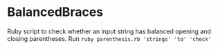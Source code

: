 # BalancedBraces

Ruby script to check whether an input string has balanced opening and closing parentheses.
Run `ruby parenthesis.rb 'strings' 'to' 'check'`
